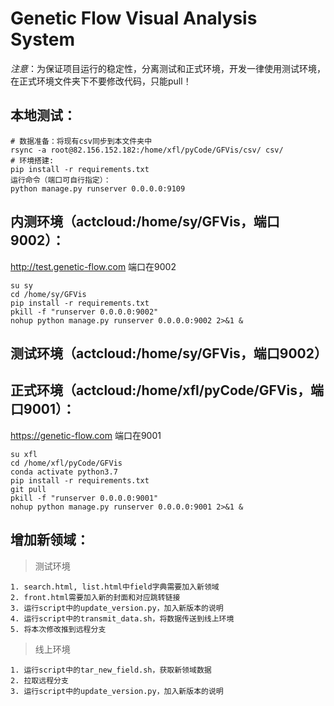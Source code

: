 # Genetic Flow Visual Analysis System

*注意*：为保证项目运行的稳定性，分离测试和正式环境，开发一律使用测试环境，在正式环境文件夹下不要修改代码，只能pull！

## 本地测试：

```
# 数据准备：将现有csv同步到本文件夹中
rsync -a root@82.156.152.182:/home/xfl/pyCode/GFVis/csv/ csv/
# 环境搭建:
pip install -r requirements.txt
运行命令（端口可自行指定）：
python manage.py runserver 0.0.0.0:9109
```

## 内测环境（actcloud:/home/sy/GFVis，端口9002）：

http://test.genetic-flow.com 端口在9002
```
su sy
cd /home/sy/GFVis
pip install -r requirements.txt
pkill -f "runserver 0.0.0.0:9002"
nohup python manage.py runserver 0.0.0.0:9002 2>&1 &
```

## 测试环境（actcloud:/home/sy/GFVis，端口9002）

## 正式环境（actcloud:/home/xfl/pyCode/GFVis，端口9001）：

https://genetic-flow.com 端口在9001
```
su xfl
cd /home/xfl/pyCode/GFVis
conda activate python3.7
pip install -r requirements.txt
git pull
pkill -f "runserver 0.0.0.0:9001"
nohup python manage.py runserver 0.0.0.0:9001 2>&1 &
```

## 增加新领域：

> 测试环境

```
1. search.html, list.html中field字典需要加入新领域
2. front.html需要加入新的封面和对应跳转链接
3. 运行script中的update_version.py，加入新版本的说明
4. 运行script中的transmit_data.sh，将数据传送到线上环境
5. 将本次修改推到远程分支
```

> 线上环境

```
1. 运行script中的tar_new_field.sh，获取新领域数据
2. 拉取远程分支
3. 运行script中的update_version.py，加入新版本的说明
```